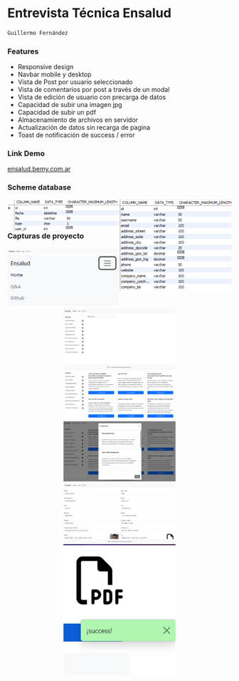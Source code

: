 # Entrevista Técnica Ensalud

```sh
Guillermo Fernández
```

### Features
- Responsive design
- Navbar mobile y desktop
- Vista de Post por usuario seleccionado
- Vista de comentarios por post a través de un modal
- Vista de edición de usuario con precarga de datos
- Capacidad de subir una imagen jpg
- Capacidad de subir un pdf
- Almacenamiento de archivos en servidor
- Actualización de datos sin recarga de pagina
- Toast de notificación de success / error

### Link Demo
<a href='https://ensalud.bemy.com.ar' target="_blank">ensalud.bemy.com.ar</a>

### Scheme database
<p>
  <img align='left' alt='scheme_files' src='./screenshots/scheme_files.png' width='50%'>
  <img align='right' alt='schemes_users' src='./screenshots/scheme_users.png' width='50%'>
</p>

### Capturas de proyecto

<p align='center'>
  <img alt='navbar desktop' src='./screenshots/navbar_desktop.png' width='50%'>
  <img alt='navbar mobile' src='./screenshots/navbar_mobile.png' width='50%'>
  <img alt='user list' src='./screenshots/user_list.png' width='50%'>
  <img alt='user post' src='./screenshots/user_post.png' width='50%'>
  <img alt='comments' src='./screenshots/comments.png' width='50%'>    
  <img alt='user edit' src='./screenshots/user_edit.png' width='50%'>
  <img alt='toast' src='./screenshots/toast.png' width='50%'>
</p>
